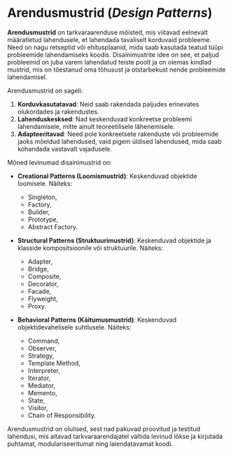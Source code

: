 # Arendusmustrid (*Design Patterns*)

**Arendusmustrid** on tarkvaraarenduse mõisted, mis viitavad eelnevalt määratletud lahendusele, et lahendada tavaliselt korduvaid probleeme. Need on nagu retseptid või ehitusplaanid, mida saab kasutada teatud tüüpi probleemide lahendamiseks koodis. Disainimustrite idee on see, et paljud probleemid on juba varem lahendatud teiste poolt ja on olemas kindlad mustrid, mis on tõestanud oma tõhusust ja otstarbekust nende probleemide lahendamisel.

Arendusmustrid on sageli:

1. **Korduvkasutatavad**: Neid saab rakendada paljudes erinevates olukordades ja rakendustes.
2. **Lahenduskesksed**: Nad keskenduvad konkreetse probleemi lahendamisele, mitte ainult teoreetilisele lähenemisele.
3. **Adapteeritavad**: Need pole konkreetsete rakenduste või probleemide jaoks mõeldud lahendused, vaid pigem üldised lahendused, mida saab kohandada vastavalt vajadusele.

Mõned levinumad disainimustrid on:

- **Creational Patterns (Loomismustrid)**: Keskenduvad objektide loomisele. Näiteks:
  - Singleton,
  - Factory,
  - Builder,
  - Prototype,
  - Abstract Factory.
  
- **Structural Patterns (Struktuurimustrid)**: Keskenduvad objektide ja klasside kompositsioonile või struktuurile. Näiteks:
  - Adapter,
  - Bridge,
  - Composite,
  - Decorator,
  - Facade,
  - Flyweight,
  - Proxy.
  
- **Behavioral Patterns (Käitumusmustrid)**: Keskenduvad objektidevahelisele suhtlusele. Näiteks:
  - Command,
  - Observer,
  - Strategy,
  - Template Method,
  - Interpreter,
  - Iterator,
  - Mediator,
  - Memento,
  - State,
  - Visitor,
  - Chain of Responsibility.

Arendusmustrid on olulised, sest nad pakuvad proovitud ja testitud lahendusi, mis aitavad tarkvaraarendajatel vältida levinud lõkse ja kirjutada puhtamat, modulariseeritumat ning laiendatavamat koodi.